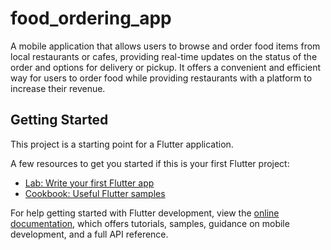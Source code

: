 # food_ordering_app

A  mobile application that allows users to browse and order food items from local restaurants or cafes, providing real-time updates on the status of the order and options for delivery or pickup. It offers a convenient and efficient way for users to order food while providing restaurants with a platform to increase their revenue.

## Getting Started

This project is a starting point for a Flutter application.

A few resources to get you started if this is your first Flutter project:

- [Lab: Write your first Flutter app](https://docs.flutter.dev/get-started/codelab)
- [Cookbook: Useful Flutter samples](https://docs.flutter.dev/cookbook)

For help getting started with Flutter development, view the
[online documentation](https://docs.flutter.dev/), which offers tutorials,
samples, guidance on mobile development, and a full API reference.
